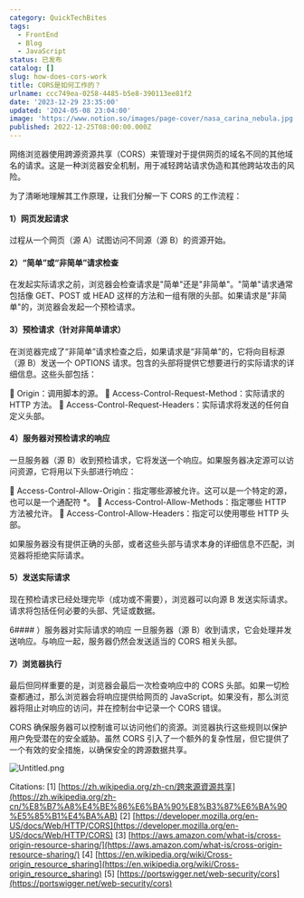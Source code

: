 ```yaml
---
category: QuickTechBites
tags:
  - FrontEnd
  - Blog
  - JavaScript
status: 已发布
catalog: []
slug: how-does-cors-work
title: CORS是如何工作的？
urlname: ccc749ea-0258-4485-b5e8-390113ee81f2
date: '2023-12-29 23:35:00'
updated: '2024-05-08 23:04:00'
image: 'https://www.notion.so/images/page-cover/nasa_carina_nebula.jpg'
published: 2022-12-25T08:00:00.000Z
---
```


网络浏览器使用跨源资源共享（CORS）来管理对于提供网页的域名不同的其他域名的请求。这是一种浏览器安全机制，用于减轻跨站请求伪造和其他跨站攻击的风险。


为了清晰地理解其工作原理，让我们分解一下 CORS 的工作流程：


#### 1）网页发起请求
过程从一个网页（源 A）试图访问不同源（源 B）的资源开始。


#### 2）“简单”或“非简单”请求检查
在发起实际请求之前，浏览器会检查请求是"简单"还是"非简单"。"简单"请求通常包括像 GET、POST 或 HEAD 这样的方法和一组有限的头部。如果请求是"非简单"的，浏览器会发起一个预检请求。


#### 3）预检请求（针对非简单请求）
在浏览器完成了“非简单”请求检查之后，如果请求是“非简单”的，它将向目标源（源 B）发送一个 OPTIONS 请求。包含的头部将提供它想要进行的实际请求的详细信息。这些头部包括：


🔸 Origin：调用脚本的源。
🔸 Access-Control-Request-Method：实际请求的 HTTP 方法。
🔸 Access-Control-Request-Headers：实际请求将发送的任何自定义头部。


#### 4）服务器对预检请求的响应
一旦服务器（源 B）收到预检请求，它将发送一个响应。如果服务器决定源可以访问资源，它将用以下头部进行响应：


🔹 Access-Control-Allow-Origin：指定哪些源被允许。这可以是一个特定的源，也可以是一个通配符 *。
🔹 Access-Control-Allow-Methods：指定哪些 HTTP 方法被允许。
🔹 Access-Control-Allow-Headers：指定可以使用哪些 HTTP 头部。


如果服务器没有提供正确的头部，或者这些头部与请求本身的详细信息不匹配，浏览器将拒绝实际请求。


#### 5）发送实际请求
现在预检请求已经处理完毕（成功或不需要），浏览器可以向源 B 发送实际请求。请求将包括任何必要的头部、凭证或数据。


6#### ）服务器对实际请求的响应
一旦服务器（源 B）收到请求，它会处理并发送响应。与响应一起，服务器仍然会发送适当的 CORS 相关头部。


#### 7）浏览器执行
最后但同样重要的是，浏览器会最后一次检查响应中的 CORS 头部。如果一切检查都通过，那么浏览器会将响应提供给网页的 JavaScript。如果没有，那么浏览器将阻止对响应的访问，并在控制台中记录一个 CORS 错误。


CORS 确保服务器可以控制谁可以访问他们的资源。浏览器执行这些规则以保护用户免受潜在的安全威胁。虽然 CORS 引入了一个额外的复杂性层，但它提供了一个有效的安全措施，以确保安全的跨源数据共享。


![Untitled.png](https://prod-files-secure.s3.us-west-2.amazonaws.com/5d24fe63-e567-4804-86f9-9fdc62e13082/b3deb140-f22b-4520-bcee-759301567801/Untitled.png?X-Amz-Algorithm=AWS4-HMAC-SHA256&X-Amz-Content-Sha256=UNSIGNED-PAYLOAD&X-Amz-Credential=ASIAZI2LB466T3YXTTFQ%2F20250213%2Fus-west-2%2Fs3%2Faws4_request&X-Amz-Date=20250213T213310Z&X-Amz-Expires=3600&X-Amz-Security-Token=IQoJb3JpZ2luX2VjEPX%2F%2F%2F%2F%2F%2F%2F%2F%2F%2FwEaCXVzLXdlc3QtMiJHMEUCIBMnhpERrs25%2FMBjK0EnuBnQebUcFnyRZvZffhtfwLRfAiEA5%2BMXEZsBFalW%2BZ6kqsL3brg4kvNUgvu3ykg4k4ObhKwq%2FwMIHhAAGgw2Mzc0MjMxODM4MDUiDHt36QiI0qqNqWobOyrcA70GC1GsK0h7Mx31Dg3URpXHPSiaPimY2yMBurpavuCOQsq6fMRtJn4LVFe1h6anaUKX9qw%2FPPzvUT0EaFjHAwEKI5pmB2Eu3MlpJHioi1L8zhEtpSubtV61pGQj8srvLszAtHpDp4UA%2FsSAl%2FQ%2BflO59KeM2CrnvAyL603ZVrR2oxkDHJGSDOtiO2ozfT818MUyroeHjuWIr0st1sA6N7pKNPIUbYlpNar18lrS9jzAnPVZ28uqpXnFExz3o5grwpmsCw%2BKCQ7p6O7%2Bv9xeojfi%2FX3rdAEcpxu2%2Fx%2FN9SkJKWpDDhfmNfGna6fcqhag35WHhQ10qLUaOuOdrCGYjmpINV07Xs65gStOR1EvYbXtVqZHiLDtk0jZICeMA1D%2FAh43dRHRzKOXYLb6G%2BnElj1Hp%2BdsXQt5OBPGLKo0S4pvR1gAWtkRUa73pO2powdR0Kkw9FA2FWG%2BgjpssPW2FhLTrbaDCSx%2FesxWHch8kbVFotnVmg84EYZ6fqGre8OnSl9honskflaU5DsV8T4ffx0hVYZ5arKOcxAsOnBFYTVT1dCyWlIAFqeEn2mmruKn%2FnihZkWHdT2NM4oI1HitbSmfbCfqQbdquNvhsa%2FGQiM15W91PCAIyzlygR8lMKysub0GOqUBOuCE2pGC7dZnnpvV%2FSGltyFlm1aAj45OlvcJmPtaUM2tXgr3u9E2kuKzmtJ7jOWoJiDXsjrLndcWAgy0z%2FPok1FpQYhmfC4QqZvH2HAPAjk6C0njeA82bQqS3bK4SXu%2BlPvtzqK0kPLCWy%2FSfOCuUbjJH8XKFcDazvRCUOm5G734BTcxgoikjwoq4dyq806lilwirzgJSviy%2BsmrzoL9WaIVPIYQ&X-Amz-Signature=e617b80ecb923fc7412d3f415be37f4c47786d8437c7f162a1f08582561cf102&X-Amz-SignedHeaders=host&x-id=GetObject)


Citations:
[1] [https://zh.wikipedia.org/zh-cn/跨來源資源共享](https://zh.wikipedia.org/zh-cn/%E8%B7%A8%E4%BE%86%E6%BA%90%E8%B3%87%E6%BA%90%E5%85%B1%E4%BA%AB)
[2] [https://developer.mozilla.org/en-US/docs/Web/HTTP/CORS](https://developer.mozilla.org/en-US/docs/Web/HTTP/CORS)
[3] [https://aws.amazon.com/what-is/cross-origin-resource-sharing/](https://aws.amazon.com/what-is/cross-origin-resource-sharing/)
[4] [https://en.wikipedia.org/wiki/Cross-origin_resource_sharing](https://en.wikipedia.org/wiki/Cross-origin_resource_sharing)
[5] [https://portswigger.net/web-security/cors](https://portswigger.net/web-security/cors)

